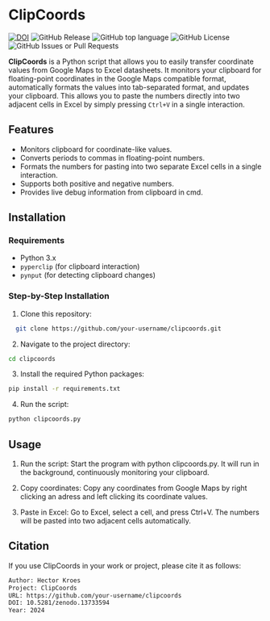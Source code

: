 # ClipCoords
[![DOI](https://zenodo.org/badge/854333898.svg)](https://zenodo.org/doi/10.5281/zenodo.13733593)
![GitHub Release](https://img.shields.io/github/v/release/hfkroes/ClipCoords?color=green)
![GitHub top language](https://img.shields.io/github/languages/top/hfkroes/ClipCoords?color=yellow)
![GitHub License](https://img.shields.io/github/license/hfkroes/ClipCoords?color=orange)
![GitHub Issues or Pull Requests](https://img.shields.io/github/issues/hfkroes/ClipCoords?color=red)

**ClipCoords** is a Python script that allows you to easily transfer coordinate values from Google Maps to Excel datasheets. It monitors your clipboard for floating-point coordinates in the Google Maps compatible format, automatically formats the values into tab-separated format, and updates your clipboard. This allows you to paste the numbers directly into two adjacent cells in Excel by simply pressing `Ctrl+V` in a single interaction.

## Features

- Monitors clipboard for coordinate-like values.
- Converts periods to commas in floating-point numbers.
- Formats the numbers for pasting into two separate Excel cells in a single interaction.
- Supports both positive and negative numbers.
- Provides live debug information from clipboard in cmd.

## Installation

### Requirements

- Python 3.x
- `pyperclip` (for clipboard interaction)
- `pynput` (for detecting clipboard changes)

### Step-by-Step Installation

1. Clone this repository:
```bash
  git clone https://github.com/your-username/clipcoords.git
   ```
   
2. Navigate to the project directory:

  ```bash
  cd clipcoords
  ```

3. Install the required Python packages:

  ```bash
  pip install -r requirements.txt
  ```
4. Run the script:

  ```bash
  python clipcoords.py
  ```
## Usage
1. Run the script: Start the program with python clipcoords.py. It will run in the background, continuously monitoring your clipboard.

2. Copy coordinates: Copy any coordinates from Google Maps by right clicking an adress and left clicking its coordinate values.

3. Paste in Excel: Go to Excel, select a cell, and press Ctrl+V. The numbers will be pasted into two adjacent cells automatically.

## Citation
If you use ClipCoords in your work or project, please cite it as follows:

```txt
Author: Hector Kroes
Project: ClipCoords
URL: https://github.com/your-username/clipcoords
DOI: 10.5281/zenodo.13733594
Year: 2024
```
